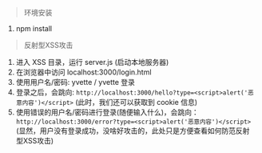 > 环境安装

1. npm install


> 反射型XSS攻击

1. 进入 XSS 目录，运行 server.js (启动本地服务器)
2. 在浏览器中访问 localhost:3000/login.html
3. 使用用户名/密码: yvette / yvette 登录
4. 登录之后，会跳向: `http://localhost:3000/hello?type=<script>alert('恶意内容')</script>`  (此时，我们还可以获取到 cookie 信息)
5. 使用错误的用户名/密码进行登录(随便输入什么)，会跳向：`http://localhost:3000/error?type=<script>alert('恶意内容')</script>`  (显然，用户没有登录成功，没啥好攻击的，此处只是方便查看如何防范反射型XSS攻击)